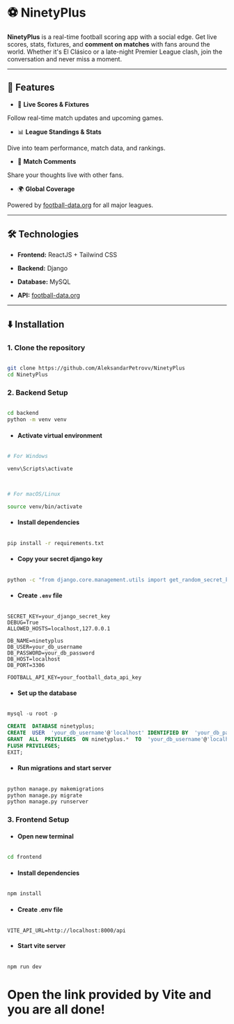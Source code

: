 
# ⚽ **NinetyPlus**

  

**NinetyPlus** is a real-time football scoring app with a social edge. Get live scores, stats, fixtures, and **comment on matches** with fans around the world. Whether it's El Clásico or a late-night Premier League clash, join the conversation and never miss a moment.

  

---

  

## 🚀 **Features**

  

- 📅 **Live Scores & Fixtures**

Follow real-time match updates and upcoming games.

  

- 📊 **League Standings & Stats**

Dive into team performance, match data, and rankings.

  

- 💬 **Match Comments**

Share your thoughts live with other fans.

  

- 🌍 **Global Coverage**

Powered by [football-data.org](https://www.football-data.org/) for all major leagues.

  

---

  

## 🛠️ **Technologies**

  

- **Frontend:** ReactJS + Tailwind CSS

- **Backend:** Django

- **Database:** MySQL

- **API:**  [football-data.org](https://www.football-data.org/)

  

---

  

## ⬇️ **Installation**

  

### 1. **Clone the repository**

  

```bash

git clone https://github.com/AleksandarPetrovv/NinetyPlus
cd NinetyPlus

```

  

### 2. **Backend Setup**

  

```bash

cd backend
python -m venv venv

```

  

- #### Activate virtual environment

  

```bash

# For Windows

venv\Scripts\activate

  

# For macOS/Linux

source venv/bin/activate

```

  

- #### Install dependencies

  

```bash

pip install -r requirements.txt

```

- #### Copy your secret django key



```bash

python -c "from django.core.management.utils import get_random_secret_key; print(get_random_secret_key())"

```

- #### Create `.env` file



```dotenv

SECRET_KEY=your_django_secret_key
DEBUG=True
ALLOWED_HOSTS=localhost,127.0.0.1

DB_NAME=ninetyplus
DB_USER=your_db_username
DB_PASSWORD=your_db_password
DB_HOST=localhost
DB_PORT=3306

FOOTBALL_API_KEY=your_football_data_api_key

```

  

- #### Set up the database

  

```sql

mysql -u root -p

CREATE  DATABASE ninetyplus;
CREATE  USER  'your_db_username'@'localhost' IDENTIFIED BY  'your_db_password';
GRANT  ALL  PRIVILEGES  ON ninetyplus.*  TO  'your_db_username'@'localhost';
FLUSH PRIVILEGES;
EXIT;

```

  

- #### Run migrations and start server

  

```bash

python manage.py makemigrations
python manage.py migrate
python manage.py runserver

```


### 3. **Frontend Setup**

- #### Open new terminal

```bash

cd frontend

```

- #### Install dependencies

```bash

npm install

```

- #### Create .env file

```dotenv

VITE_API_URL=http://localhost:8000/api

```

- #### Start vite server

```bash

npm run dev

```

# Open the link provided by Vite and you are all done!